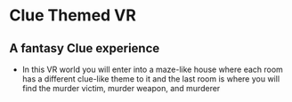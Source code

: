 # Clue Themed VR
## A fantasy Clue experience 

* In this VR world you will enter into a maze-like house where each room has a different clue-like theme to it and the last room is where you will find the murder victim, murder weapon, and murderer
